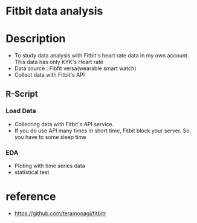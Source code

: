 # Fitbit data analysis

# Description
* To study data analysis with Fitbit's heart rate data in my own account. This data has only KYK's Heart rate
* Data source : Fibfit versa(wearable smart watch)
* Collect data with Fitbit's API

## R-Script
### Load Data
* Collecting data with Fitbit's API service.
* If you do use API many times in short time, Fitbit block your server.
So, you have to some sleep time

### EDA
* Ploting with time series data
* statistical test

# reference
* https://github.com/teramonagi/fitbitr
